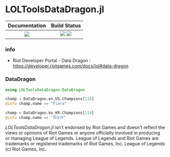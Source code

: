 # LOLToolsDataDragon.jl

|  **Documentation**                        |  **Build Status**                                                  |
|:-----------------------------------------:|:------------------------------------------------------------------:|
|  [![][docs-latest-img]][docs-latest-url]  |  [![][actions-img]][actions-url]  [![][codecov-img]][codecov-url]  |

### info
 * Riot Developer Portal - Data Dragon :  <https://developer.riotgames.com/docs/lol#data-dragon>


### DataDragon

```julia
using LOLToolsDataDragon.DataDragon

champ = DataDragon.en_US.Champions[114]
@info champ.name == "Fiora"

champ = DataDragon.ko_KR.Champions[114]
@info champ.name == "피오라"
```


[docs-latest-img]: https://img.shields.io/badge/docs-latest-blue.svg
[docs-latest-url]: https://wookay.github.io/docs/LOLToolsDataDragon.jl/

[actions-img]: https://github.com/wookay/LOLToolsDataDragon.jl/workflows/CI/badge.svg
[actions-url]: https://github.com/wookay/LOLToolsDataDragon.jl/actions

[codecov-img]: https://codecov.io/gh/wookay/LOLToolsDataDragon.jl/branch/master/graph/badge.svg
[codecov-url]: https://codecov.io/gh/wookay/LOLToolsDataDragon.jl/branch/master


*LOLToolsDataDragon.jl* isn't endorsed by Riot Games and doesn't reflect the views or opinions of Riot Games or anyone officially involved in producing or managing League of Legends.
League of Legends and Riot Games are trademarks or registered trademarks of Riot Games, Inc. League of Legends (c) Riot Games, Inc.
